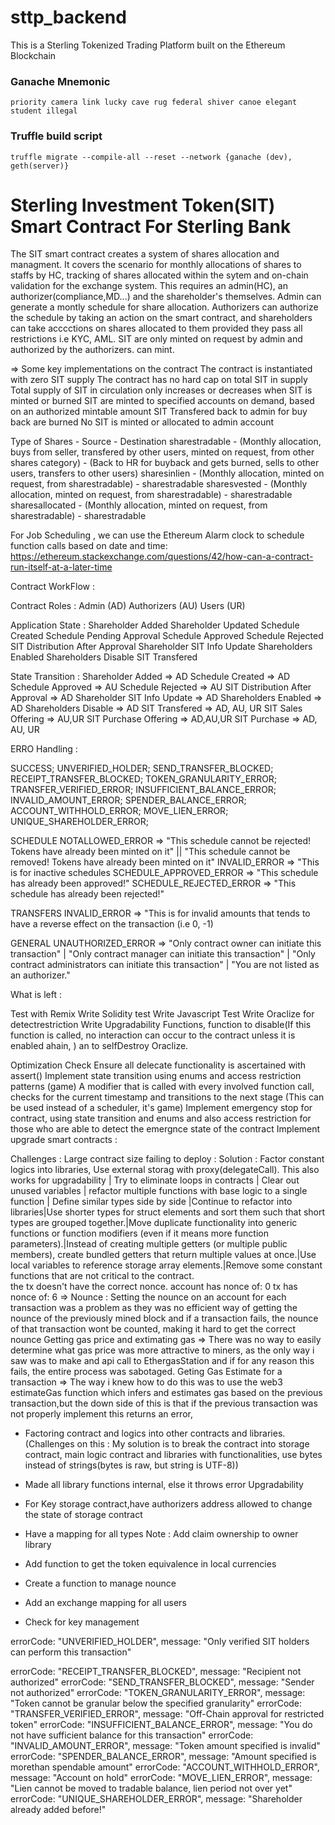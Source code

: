 # sttp_backend

This is a Sterling Tokenized Trading Platform built on the Ethereum Blockchain

### Ganache Mnemonic

```
priority camera link lucky cave rug federal shiver canoe elegant student illegal
```

### Truffle build script

```
truffle migrate --compile-all --reset --network {ganache (dev), geth(server)}
```

# Sterling Investment Token(SIT) Smart Contract For Sterling Bank

The SIT smart contract creates a system of shares allocation and managment. It covers the scenario for monthly allocations of shares to staffs by HC, tracking of shares allocated within the sytem and on-chain validation for the exchange system. This requires an admin(HC), an authorizer(compliance,MD...) and the shareholder's themselves. Admin can generate a montly schedule for share allocation. Authorizers can authorize the schedule by taking an action on the smart contract, and shareholders can take acccctions on shares allocated to them provided they pass all restrictions i.e KYC, AML. SIT are only minted on request by admin and authorized by the authorizers. can mint.

=> Some key implementations on the contract
The contract is instantiated with zero SIT supply
The contract has no hard cap on total SIT in supply
Total supply of SIT in circulation only increases or decreases when SIT is minted or burned
SIT are minted to specified accounts on demand, based on an authorized mintable amount
SIT Transfered back to admin for buy back are burned
No SIT is minted or allocated to admin account

Type of Shares - Source - Destination
sharestradable - (Monthly allocation, buys from seller, transfered by other users, minted on request, from other shares category) - (Back to HR for buyback and gets burned, sells to other users, transfers to other users)
sharesinlien - (Monthly allocation, minted on request, from sharestradable) - sharestradable
sharesvested - (Monthly allocation, minted on request, from sharestradable) - sharestradable
sharesallocated - (Monthly allocation, minted on request, from sharestradable) - sharestradable

For Job Scheduling , we can use the Ethereum Alarm clock to schedule function calls
based on date and time: https://ethereum.stackexchange.com/questions/42/how-can-a-contract-run-itself-at-a-later-time

Contract WorkFlow :

Contract Roles :
Admin (AD)
Authorizers (AU)
Users (UR)

Application State :
Shareholder Added
Shareholder Updated
Schedule Created
Schedule Pending Approval
Schedule Approved
Schedule Rejected
SIT Distribution After Approval
Shareholder SIT Info Update
Shareholders Enabled
Shareholders Disable
SIT Transfered

State Transition :
Shareholder Added => AD
Schedule Created => AD
Schedule Approved => AU
Schedule Rejected => AU
SIT Distribution After Approval => AD
Shareholder SIT Info Update => AD
Shareholders Enabled => AD
Shareholders Disable => AD
SIT Transfered => AD, AU, UR
SIT Sales Offering => AU,UR
SIT Purchase Offering => AD,AU,UR
SIT Purchase => AD, AU, UR

ERRO Handling :

SUCCESS;
UNVERIFIED_HOLDER;
SEND_TRANSFER_BLOCKED;
RECEIPT_TRANSFER_BLOCKED;
TOKEN_GRANULARITY_ERROR;
TRANSFER_VERIFIED_ERROR;
INSUFFICIENT_BALANCE_ERROR;
INVALID_AMOUNT_ERROR;
SPENDER_BALANCE_ERROR;
ACCOUNT_WITHHOLD_ERROR;
MOVE_LIEN_ERROR;
UNIQUE_SHAREHOLDER_ERROR;

SCHEDULE
NOTALLOWED_ERROR => "This schedule cannot be rejected! Tokens have already been minted on it" || "This schedule cannot be removed! Tokens have already been minted on it"
INVALID_ERROR => "This is for inactive schedules
SCHEDULE_APPROVED_ERROR => "This schedule has already been approved!"
SCHEDULE_REJECTED_ERROR => "This schedule has already been rejected!"

TRANSFERS
INVALID_ERROR => "This is for invalid amounts that tends to have a reverse effect on the transaction (i.e 0, -1)

GENERAL
UNAUTHORIZED_ERROR => "Only contract owner can initiate this transaction" | "Only contract manager can initiate this transaction" | "Only contract administrators can initiate this transaction" | "You are not listed as an authorizer."

What is left :

Test with Remix
Write Solidity test
Write Javascript Test
Write Oraclize for detectrestriction
Write Upgradability Functions, function to disable(If this function is called, no interaction can occur to the contract unless it is enabled ahain, ) an to selfDestroy
Oraclize.

Optimization Check
Ensure all delecate functionality is ascertained with assert()
Implement state transition using enums and access restriction patterns (game)
A modifier that is called with every involved function call, checks for the current timestamp and transitions to the next stage (This can be used instead of a scheduler, it's game)
Implement emergency stop for contract, using state transition and enums and also access restriction for those who are able to detect the emergnce state of the contract
Implement upgrade smart contracts :

Challenges :
Large contract size failing to deploy : Solution : Factor constant logics into libraries, Use external storag with proxy(delegateCall). This also works for upgradability | Try to eliminate loops in contracts | Clear out unused variables | refactor multiple functions with base logic to a single function | Define similar types side by side |Continue to refactor into libraries|Use shorter types for struct elements and sort them such that short types are grouped together.|Move duplicate functionality into generic functions or function modifiers (even if it means more function parameters).|Instead of creating multiple getters (or multiple public members), create bundled getters that return multiple values at once.|Use local variables to reference storage array elements.|Remove some constant functions that are not critical to the contract.\
the tx doesn't have the correct nonce. account has nonce of: 0 tx has nonce of: 6 =>
Nounce : Setting the nounce on an account for each transaction was a problem as they was no efficient way of getting the nounce of the previously mined block and if a transaction fails, the nounce of that transaction wont be counted, making it hard to get the correct nounce
Getting gas price and extimating gas => There was no way to easily determine what gas price was more attractive to miners, as the only way i saw was to make and api call to EthergasStation and if for any reason this fails, the entire process was sabotaged.
Geting Gas Estimate for a transaction => The way i knew how to do this was to use the web3 estimateGas function which infers and estimates gas based on the previous transaction,but the down side of this is that if the previous transaction was not properly implement this returns an error,

- Factoring contract and logics into other contracts and libraries. (Challenges on this : My solution is to break the contract into storage contract, main logic contract and libraries with functionalities, use bytes instead of strings(bytes is raw, but string is UTF-8))

- Made all library functions internal, else it throws error
  Upgradability

- For Key storage contract,have authorizers address allowed to change the state of storage contract
- Have a mapping for all types
  Note :
  Add claim ownership to owner library
- Add function to get the token equivalence in local currencies
- Create a function to manage nounce
- Add an exchange mapping for all users
- Check for key management

errorCode: "UNVERIFIED_HOLDER",
message: "Only verified SIT holders can perform this transaction"

errorCode: "RECEIPT_TRANSFER_BLOCKED",
message: "Recipient not authorized"
errorCode: "SEND_TRANSFER_BLOCKED", message: "Sender not authorized"
errorCode: "TOKEN_GRANULARITY_ERROR",
message: "Token cannot be granular below the specified granularity"
errorCode: "TRANSFER_VERIFIED_ERROR",
message: "Off-Chain approval for restricted token"
errorCode: "INSUFFICIENT_BALANCE_ERROR",
message: "You do not have sufficient balance for this transaction"
errorCode: "INVALID_AMOUNT_ERROR",
message: "Token amount specified is invalid"
errorCode: "SPENDER_BALANCE_ERROR",
message: "Amount specified is morethan spendable amount"
errorCode: "ACCOUNT_WITHHOLD_ERROR", message: "Account on hold"
errorCode: "MOVE_LIEN_ERROR",
message:
"Lien cannot be moved to tradable balance, lien period not over yet"
errorCode: "UNIQUE_SHAREHOLDER_ERROR",
message: "Shareholder already added before!"
